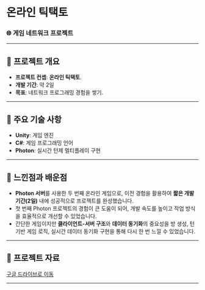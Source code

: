 # 온라인 틱택토

### 🌐 게임 네트워크 프로젝트

---

## 📌 프로젝트 개요
- **프로젝트 컨셉**: **온라인 틱택토**.
- **개발 기간**: 약 2일
- **목표**: 네트워크 프로그래밍 경험을 쌓기.

---

## 🔑 주요 기술 사항
- **Unity**: 게임 엔진
- **C#**: 게임 프로그래밍 언어
- **Photon**: 실시간 턴제 멀티플레이 구현

---

## 🤔 느낀점과 배운점
- **Photon 서버**를 사용한 두 번째 온라인 게임으로, 이전 경험을 활용하여 **짧은 개발 기간(2일)** 내에 성공적으로 프로젝트를 완성했습니다.
- 첫 번째 Photon 프로젝트의 경험이 큰 도움이 되어, 개발 속도를 높이고 작업 방식을 효율적으로 개선할 수 있었습니다.
- 간단한 게임이지만 **클라이언트-서버 구조**와 **데이터 동기화**의 중요성을 방 생성, 턴 기반 게임 로직, 실시간 데이터 동기화 구현을 통해 다시 한 번 느낄 수 있었습니다.
  

---

## 📄 프로젝트 자료
[구글 드라이브로 이동](https://drive.google.com/drive/folders/1xMq0yV-VI4fAOsHITTONWlk5Rzg0kRPE?usp=drive_link)

---
